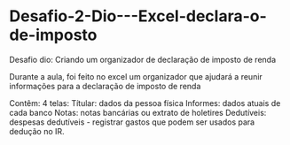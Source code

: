 # Desafio-2-Dio---Excel-declara-o-de-imposto
Desafio dio: Criando um organizador de declaração de imposto de renda

Durante a aula, foi feito no excel um organizador que ajudará a reunir informações para a declaração de imposto de renda

Contêm: 4 telas: Títular: dados da pessoa física
                 Informes: dados atuais de cada banco
                 Notas: notas bancárias ou extrato  de holetires
                 Dedutíveis: despesas dedutíveis - registrar gastos que podem ser usados para dedução no IR.
